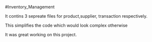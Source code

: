 #Inventory_Management
 
 It contins 3 sepreate files for product,supplier, transaction respectively.

This simplifies the code which would look complex otherwise

It was great working on this project.

